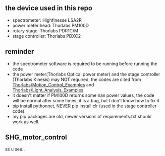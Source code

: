 ## the device used in this repo
* spectrometer: Highfinesse LSA2R
* power meter head: Thorlabs PM100D
* rotary stage: Thorlabs PDR1C/M
* stage controller: Thorlabs PDXC2

## reminder
* the spectrometer software is required to be running before running the code
* the power meter(Thorlabs Optical power meter) and the stage controller (Thorlabs Kinesis) may NOT required, the codes are cited from [Thorlabs/Motion_Control_Examples](https://github.com/Thorlabs/Motion_Control_Examples/tree/main/Python/Benchtop/PDXC2) and [Thorlabs/Light_Analysis_Examples](https://github.com/Thorlabs/Light_Analysis_Examples/tree/main/Python/Thorlabs%20PMxxx%20Power%20Meters/TLPMX_dll)
* it doesn't matter if PM100D returns some nan power values, the code will be normal after some times, it is a bug, but I don't know how to fix it
* pip install pythonnet, NEVER pip install clr (used in the stage controller code). 
* my pip packages are old, newer versions of requirements.txt should work as well. 

## SHG_motor_control
as u see..